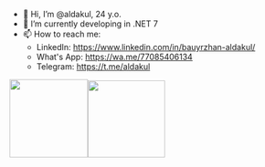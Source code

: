 - 👋 Hi, I’m @aldakul, 24 y.o.
- 🌱 I’m currently developing in .NET 7
- 📫 How to reach me: 
     - LinkedIn: https://www.linkedin.com/in/bauyrzhan-aldakul/
     - What's App: https://wa.me/77085406134
     - Telegram: https://t.me/aldakul

<a href="https://aldakul.github.io/"><img height="137px" src="https://github-readme-stats.vercel.app/api?username=aldakul&hide_border=true&show_icons=true&include_all_commits=true&hide_title=true&count_private=true&theme=gruvbox" /><!-- wi*quL3fcV --><img height="135px" src="https://github-readme-stats.vercel.app/api/top-langs/?username=aldakul&hide_title=true&hide_border=true&layout=compact&langs_count=7&theme=gruvbox" /></a>
<!---
aldakul/aldakul is a ✨ special ✨ repository because its `README.md` (this file) appears on your GitHub profile.
You can click the Preview link to take a look at your changes.
--->
